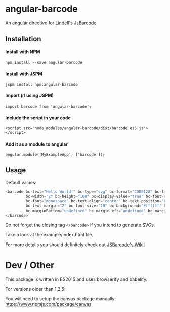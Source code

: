 # angular-barcode

An angular directive for [Lindell's JsBarcode](https://github.com/lindell/JsBarcode)

## Installation

#### Install with NPM

```npm install --save angular-barcode```

#### Install with JSPM

```jspm install npm:angular-barcode```

#### Import (if using JSPM)

```import barcode from 'angular-barcode';```

#### Include the script in your code

```<script src="node_modules/angular-barcode/dist/barcode.es5.js"></script>```

#### Add it as a module to angular

```angular.module('MyExampleApp', ['barcode']);```

## Usage

Default values:

```javascript
<barcode bc-text="Hello World!" bc-type="svg" bc-format="CODE128" bc-line-color="#000000"
         bc-width="2" bc-height="100" bc-display-value="true" bc-font-options=""
         bc-font="monospace" bc-text-align="center" bc-text-position="bottom"
         bc-text-margin="2" bc-font-size="20" bc-background="#ffffff" bc-margin="0" bc-marginTop="undefined"
         bc-marginBottom="undefined" bc-marginLeft="undefined" bc-marginRight="undefined">
</barcode>
```

Do not forget the closing tag `</barcode>` if you intend to generate SVGs.

Take a look at the example/index.html file.

For more details you should definitely check out [JSBarcode's Wiki!](https://github.com/lindell/JsBarcode/wiki/Options) 

# Dev / Other

This package is written in ES2015 and uses browserify and babelify.

For versions older than 1.2.5:

You will need to setup the canvas package manually: https://www.npmjs.com/package/canvas
